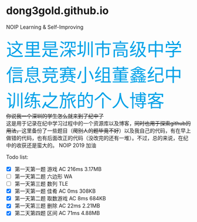 # dong3gold.github.io
NOIP Learning &amp; Self-Improving


<font color = "#00A2E8" size = 24> 这里是深圳市高级中学信息竞赛小组董鑫纪中训练之旅的个人博客 </font><br>
~~你说我一个深圳的学生怎么就来到了纪中了~~   
这是用于记录在纪中学习过程中的一个资源库以及博客，~~同时也用于探索github的用法，~~这里备份了一些题目（~~爬别人的题毕竟不好~~）以及我自己的代码，有在早上做错的代码，也有后面改正的代码（没改完的还有一堆）。不过，总的来说，在纪中的收获还是蛮大的。
NOIP 2019 加油  

Todo list:  
- [x] 第一天第一题 游戏     AC 216ms 3.17MB  
- [ ]  第一天第二题 六边形   WA  
- [ ] 第一天第三题 数列     TLE   
- [x] 第一天第一题 佳肴     AC   0ms  308KB  
- [x] 第一天第二题 取数游戏 AC   8ms  684KB  
- [x] 第一天第三题 删除     AC  22ms 2.21MB  
- [x] 第二天第四题 区间     AC  71ms 4.88MB  